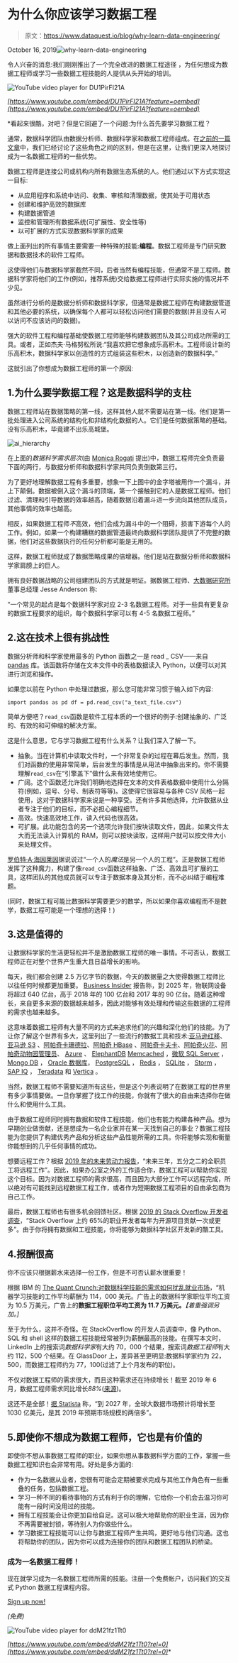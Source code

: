 # 为什么你应该学习数据工程

> 原文：<https://www.dataquest.io/blog/why-learn-data-engineering/>

October 16, 2019![why-learn-data-engineering](img/1d63cc9b31314784a84444afbde1741d.png)

令人兴奋的消息:我们刚刚推出了一个完全改进的数据工程途径 ，为任何想成为数据工程师或学习一些数据工程技能的人提供从头开始的培训。

![YouTube video player for DU1PirFI21A](img/0ebe79f9b8295cd3ea998d4b74e08ba3.png)

*[https://www.youtube.com/embed/DU1PirFI21A?feature=oembed](https://www.youtube.com/embed/DU1PirFI21A?feature=oembed)*

 *看起来很酷，对吧？但是它回避了一个问题:为什么首先要学习数据工程？

通常，数据科学团队由数据分析师、数据科学家和数据工程师组成。在[之前的一篇文章](https://www.dataquest.io/blog/data-analyst-data-scientist-data-engineer)中，我们已经讨论了这些角色之间的区别，但是在这里，让我们更深入地探讨成为一名数据工程师的一些优势。

数据工程师是连接公司或机构内所有数据生态系统的人。他们通过以下方式实现这一目标:

*   从应用程序和系统中访问、收集、审核和清理数据，使其处于可用状态
*   创建和维护高效的数据库
*   构建数据管道
*   监控和管理所有数据系统(可扩展性、安全性等)
*   以可扩展的方式实现数据科学家的成果

做上面列出的所有事情主要需要一种特殊的技能:**编程**。数据工程师是专门研究数据和数据技术的软件工程师。

这使得他们与数据科学家截然不同，后者当然有编程技能，但通常不是工程师。数据科学家将他们的工作(例如，推荐系统)交给数据工程师进行实际实施的情况并不少见。

虽然进行分析的是数据分析师和数据科学家，但通常是数据工程师在构建数据管道和其他必要的系统，以确保每个人都可以轻松访问他们需要的数据(并且没有人可以访问不应该访问的数据)。

强大的软件工程和编程基础使数据工程师能够构建数据团队及其公司成功所需的工具。或者，正如杰夫·马格努松所说:“我喜欢把它想象成乐高积木。工程师设计新的乐高积木，数据科学家以创造性的方式组装这些积木，以创造新的数据科学。”

这就引出了你想成为数据工程师的第一个原因:

## 1.为什么要学数据工程？这是数据科学的支柱

数据工程师站在数据策略的第一线，这样其他人就不需要站在第一线。他们是第一批处理进入公司系统的结构化和非结构化数据的人。它们是任何数据策略的基础。没有乐高积木，毕竟建不出乐高城堡。

![ai_hierarchy](img/7642aa27756220b69a77b1862998af3f.png)

在上面的*数据科学需求层次*(由 [Monica Rogati](https://en.wikipedia.org/wiki/Monica_Rogati) 提出)中，数据工程师完全负责最下面的两行，与数据分析师和数据科学家共同负责倒数第三行。

为了更好地理解数据工程有多重要，想象一下上图中的金字塔被用作一个漏斗，并上下颠倒。数据被倒入这个漏斗的顶端，第一个接触到它的人是数据工程师。他们过滤、清理和引导数据的效率越高，随着数据沿着漏斗进一步流向其他团队成员，其他事情的效率也越高。

相反，如果数据工程师*不*高效，他们会成为漏斗中的一个阻碍，损害下游每个人的工作。例如，如果一个构建糟糕的数据管道最终向数据科学团队提供了不完整的数据，他们对这些数据执行的任何分析都可能是无用的。

这样，数据工程师就成了数据策略成果的倍增器。他们是站在数据分析师和数据科学家肩膀上的巨人。

拥有良好数据战略的公司组建团队的方式就是明证。据数据工程师、[大数据研究所](https://www.bigdatainstitute.io/)董事总经理 Jesse Anderson 称:

“一个常见的起点是每个数据科学家对应 2-3 名数据工程师。对于一些具有更复杂的数据工程要求的组织，每个数据科学家可以有 4-5 名数据工程师。”

## 2.这在技术上很有挑战性

数据分析师和科学家使用最多的 Python 函数之一是 read _ CSV——来自 [pandas](https://en.wikipedia.org/wiki/Pandas_(software)) 库。该函数将存储在文本文件中的表格数据读入 Python，以便可以对其进行浏览和操作。

如果您以前在 Python 中处理过数据，那么您可能非常习惯于输入如下内容:

```
import pandas as pd df = pd.read_csv("a_text_file.csv")
```

简单方便吧？`read_csv`函数是软件工程本质的一个很好的例子:创建抽象的、广泛的、有效的和可伸缩的解决方案。

这是什么意思，它与学习数据工程有什么关系？让我们深入了解一下。

*   抽象。当在计算机中读取文件时，一个非常复杂的过程在幕后发生。然而，我们对函数的使用非常简单，后台发生的事情是从用法中抽象出来的。你不需要理解`read_csv`在“引擎盖下”做什么来有效地使用它。
*   广阔。这个函数还允许我们明确地选择在文本的文件表格数据中使用什么分隔符(例如，逗号、分号、制表符等等)。这使得它很容易与各种 CSV 风格一起使用，这对于数据科学家来说是一种享受。还有许多其他选择，允许数据从业者专注于他们的目标，而不必担心编程细节。
*   高效。快速高效地工作，读入代码也很高效。
*   可扩展。此功能包含的另一个选项允许我们按块读取文件，因此，如果文件太大而无法读入计算机的 RAM，则可以按块读取，这样用户就可以按文件大小来处理文件。

[罗伯特·A·海因莱因](https://en.wikipedia.org/wiki/Robert_A._Heinlein)据说说过“一个人的*魔法*是另一个人的工程”。正是数据工程师发挥了这种魔力，构建了像`read_csv`函数这样抽象、广泛、高效且可扩展的工具，这样团队的其他成员就可以专注于数据本身及其分析，而不必纠结于编程难题。

(同时，数据工程可能比数据科学需要更少的数学，所以如果你喜欢编程而不是数学，数据工程可能是一个理想的选择！)

## 3.这是值得的

让数据科学家的生活更轻松并不是激励数据工程师的唯一事情。不可否认，数据工程师正在对整个世界产生重大且日益增长的影响。

每天，我们都会创建 2.5 万亿字节的数据，今天的数据量之大使得数据工程师比以往任何时候都更加重要。 [Business Insider](https://en.wikipedia.org/wiki/Business_Insider) 报告称，到 2025 年，物联网设备将超过 640 亿台，高于 2018 年的 100 亿台和 2017 年的 90 亿台。随着这种增长，来自更多来源的数据越来越多，因此对能够有效处理和传输这些数据的工程师的需求也越来越多。

这意味着数据工程师有大量不同的方式来追求他们的兴趣和深化他们的技能。为了让你了解这个世界有多大，这里列出了一些流行的数据工具和技术:[亚马逊红移](https://en.wikipedia.org/wiki/Amazon_Redshift)、[亚马逊 S3](https://en.wikipedia.org/wiki/Amazon_S3) 、[阿帕奇卡珊德拉](https://en.wikipedia.org/wiki/Apache_Cassandra)、[阿帕奇 HBase](https://en.wikipedia.org/wiki/Apache_HBase) 、[阿帕奇卡夫卡](https://en.wikipedia.org/wiki/Apache_Kafka)、[阿帕奇火花](https://en.wikipedia.org/wiki/Apache_Spark)、[阿帕奇动物园管理员](https://en.wikipedia.org/wiki/Apache_ZooKeeper)、 [Azure](https://en.wikipedia.org/wiki/Microsoft_Azure) 、 [ElephantDB](https://github.com/nathanmarz/elephantdb) [Memcached](https://en.wikipedia.org/wiki/Memcached) ，[微软 SQL Server](https://en.wikipedia.org/wiki/Microsoft_SQL_Server) ， [Mongo DB](https://en.wikipedia.org/wiki/MongoDB) ， [Oracle 数据库](https://en.wikipedia.org/wiki/Oracle_Database)， [PostgreSQL](https://en.wikipedia.org/wiki/PostgreSQL) ， [Redis](https://en.wikipedia.org/wiki/Redis) ， [SQLite](https://en.wikipedia.org/wiki/SQLite) ， [Storm](https://en.wikipedia.org/wiki/Storm_(software)) ， [SAP IQ](https://en.wikipedia.org/wiki/SAP_IQ) ， [Teradata](https://en.wikipedia.org/wiki/Teradata#Technology_and_products) 和 [Vertica](https://en.wikipedia.org/wiki/Vertica) 。

当然，数据工程师不需要知道所有这些，但是这个列表说明了在数据工程的世界里有多少事情要做。一旦你掌握了找工作的技能，你就有了很大的自由来选择你在做什么和使用什么工具。

由于数据工程师同时拥有数据和软件工程技能，他们也有能力构建各种产品。想为早期创业做贡献，还是想成为一名企业家并在某一天找到自己的事业？数据工程技能为您提供了构建优秀产品和分析这些产品性能所需的工具。你将能够实现和衡量你能想到的几乎任何事情的成功。

想要远程工作？根据 [2019 年的未来劳动力报告](https://www.upwork.com/i/future-workforce/fw/2019/)，“未来三年，五分之二的全职员工将远程工作”。因此，如果办公室之外的工作适合你，数据工程可以帮助你实现这个目标。因为对数据工程师的需求很高，而且因为大部分工作可以远程完成，所以绝对有可能找到远程数据工程工作，或者作为短期数据工程项目的自由承包商为自己工作。

最后，数据工程师也有很多机会回馈社区。根据 [2019 的 Stack Overflow 开发者调查](https://insights.stackoverflow.com/survey/2019#developer-roles)，“Stack Overflow 上约 65%的职业开发者每年为开源项目贡献一次或更多”。由于你将拥有数据和工程技能，你将能够为数据科学社区开发新的酷工具。

## 4.报酬很高

你不应该只根据薪水来选择一份工作，但是不可否认薪水很重要！

根据 IBM 的 [The Quant Crunch:对数据科学技能的需求如何扰乱就业市场](https://www.ibm.com/downloads/cas/3RL3VXGA)，“机器学习技能的工作平均薪酬为 114，000 美元。广告上的数据科学家职位平均工资为 10.5 万美元，广告上的**数据工程职位平均工资为 11.7 万美元。***【着重强调另加。]*

至于为什么，这并不奇怪。在 StackOverflow 的开发人员调查中，像 Python、SQL 和 shell 这样的数据工程技能经常被列为薪酬最高的技能。在撰写本文时，LinkedIn 上的搜索词*数据科学家*有大约 70，000 个结果，搜索词*数据工程师*有大约 112，500 个结果。在 GlassDoor 上，差异甚至更明显:数据科学家约为 22，500，而数据工程师约为 77，100(过滤了上个月发布的职位)。

不仅对数据工程师的需求很大，而且这种需求还在持续增长！截至 2019 年 6 月，数据工程师需求同比增长*88%*([来源](https://insights.dice.com/2019/06/04/data-engineer-remains-top-demand-job/))。

这还不是全部！[据 Statista](https://www.statista.com/statistics/254266/global-big-data-market-forecast) 称，“到 2027 年，全球大数据市场预计将增长至 1030 亿美元，是其 2019 年预期市场规模的两倍多”。

## 5.即使你不想成为数据工程师，它也是有价值的

即使你不想从事数据工程师的职业，如果你想从事数据科学方面的工作，掌握一些数据工程知识也会非常有用。好处是多方面的:

*   作为一名数据从业者，您很有可能会定期被要求完成与其他工作角色有一些重叠的任务，包括数据工程。
*   学习一种不同的看待事物的方式有利于你的理解，它给你一个机会去温习你可能有一段时间没用过的技能。
*   拥有工程技能会让你更加自给自足。这可以极大地帮助你的职业生涯，因为你不再需要被封锁，等待别人为你做些什么。
*   学习数据工程技能可以让你与数据工程师产生共鸣，更好地与他们沟通。这也将帮助你的团队，因为你可以成为连接你的团队和数据工程团队的桥梁。

### 成为一名数据工程师！

现在就学习成为一名数据工程师所需的技能。注册一个免费帐户，访问我们的交互式 Python 数据工程课程内容。

[Sign up now!](https://app.dataquest.io/signup)

*(免费)*

![YouTube video player for ddM21fz1Tt0](img/5a85348206993fc2a430506128b76684.png)

*[https://www.youtube.com/embed/ddM21fz1Tt0?rel=0](https://www.youtube.com/embed/ddM21fz1Tt0?rel=0)**
